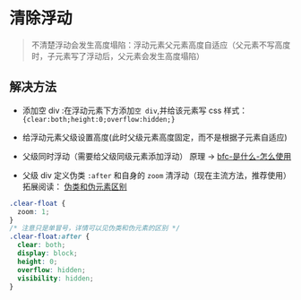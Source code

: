 # 清除浮动

> 不清楚浮动会发生高度塌陷：浮动元素父元素高度自适应（父元素不写高度时，子元素写了浮动后，父元素会发生高度塌陷）

## 解决方法

- 添加空 div :在浮动元素下方添加`空 div`,并给该元素写 css 样式：`{clear:both;height:0;overflow:hidden;}`

- 给浮动元素父级设置高度(此时父级元素高度固定，而不是根据子元素自适应)

- 父级同时浮动（需要给父级同级元素添加浮动） 原理 -> [bfc-是什么-怎么使用](./什么是BFC怎么生成BFCBFC作用.html)

- 父级 div 定义伪类 `:after` 和自身的 `zoom` 清浮动（现在主流方法，推荐使用） 拓展阅读： [伪类和伪元素区别](./伪类和伪元素.html)

```css
.clear-float {
  zoom: 1;
}
/* 注意只是单冒号，详情可以见伪类和伪元素的区别 */
.clear-float:after {
  clear: both;
  display: block;
  height: 0;
  overflow: hidden;
  visibility: hidden;
}
```
